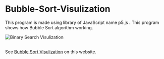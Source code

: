 # Bubble-Sort-Visulization
This program is made using library of JavaScript name p5.js . This program shows how Bubble Sort algorithm working.

<img src="https://github.com/urvesh254/Videos-and-Photos/raw/main/images/BSV.gif" title="Binary Search Visulization"><br><br>

See [Bubble Sort Visulization](https://urvesh254.github.io/Bubble-Sort-Visulization/ "Bubble Sort Visulization") on this website.
